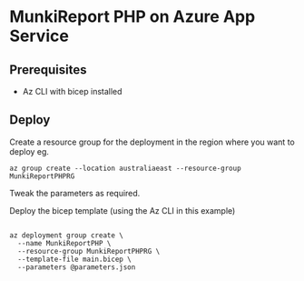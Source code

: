 # MunkiReport PHP on Azure App Service #

## Prerequisites ##

- Az CLI with bicep installed

## Deploy ##

Create a resource group for the deployment in the region where you want to deploy eg.

```shell
az group create --location australiaeast --resource-group MunkiReportPHPRG
```

Tweak the parameters as required.

Deploy the bicep template (using the Az CLI in this example)

```shell 

az deployment group create \
  --name MunkiReportPHP \
  --resource-group MunkiReportPHPRG \
  --template-file main.bicep \
  --parameters @parameters.json
```
